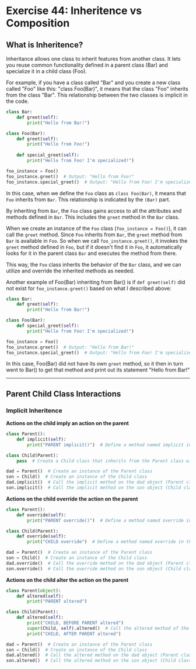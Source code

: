 # Exercise 44: Inheritence vs Composition

## What is Inheritence?

Inheritance allows one class to inherit features from another class. It lets you reuse common functionality defined in a parent class (Bar) and specialize it in a child class (Foo).

For example, if you have a class called "Bar" and you create a new class called "Foo" like this: "class Foo(Bar)", it means that the class "Foo" inherits from the class "Bar". This relationship between the two classes is implicit in the code.

```python
class Bar:
    def greet(self):
        print("Hello from Bar!")

class Foo(Bar):
    def greet(self):
        print("Hello from Foo!")
  
    def special_greet(self):
        print("Hello from Foo! I'm specialized!")

foo_instance = Foo()
foo_instance.greet()  # Output: "Hello from Foo!"
foo_instance.special_greet()  # Output: "Hello from Foo! I'm specialized!"
```

In this case, when we define the `Foo` class as `class Foo(Bar)`, it means that `Foo` inherits from `Bar`. This relationship is indicated by the `(Bar)` part.

By inheriting from `Bar`, the `Foo` class gains access to all the attributes and methods defined in `Bar`. This includes the `greet` method in the `Bar` class.

When we create an instance of the `Foo` class (`foo_instance = Foo()`), it can call the `greet` method. Since `Foo` inherits from `Bar`, the `greet` method from `Bar` is available in `Foo`. So when we call `foo_instance.greet()`, it invokes the `greet` method defined in `Foo`, but if it doesn't find it in `Foo`, it automatically looks for it in the parent class `Bar` and executes the method from there.

This way, the `Foo` class inherits the behavior of the `Bar` class, and we can utilize and override the inherited methods as needed.

Another example of Foo(Bar) inheriting from Bar() is if `def greet(self)` did not exist for `foo_instance.greet()` based on what I described above:

```python
class Bar:
    def greet(self):
        print("Hello from Bar!")

class Foo(Bar):
    def special_greet(self):
        print("Hello from Foo! I'm specialized!")

foo_instance = Foo()
foo_instance.greet()  # Output: "Hello from Bar!"
foo_instance.special_greet()  # Output: "Hello from Foo! I'm specialized!"
```

In this case, Foo(Bar) did not have its own `greet` method, so it then in turn went to Bar() to get that method and print out its statement "Hello from Bar!"

---

## Parent Child Class Interactions

### Implicit Inheritence

**Actions on the child imply an action on the parent**

```python
class Parent():
    def implicit(self):
        print("PARENT implicit()")  # Define a method named implicit in the Parent class

class Child(Parent):
    pass  # Create a Child class that inherits from the Parent class without adding any additional methods

dad = Parent()  # Create an instance of the Parent class
son = Child()  # Create an instance of the Child class
dad.implicit()  # Call the implicit method on the dad object (Parent class)
son.implicit()  # Call the implicit method on the son object (Child class)
```

**Actions on the child override the action on the parent**

```python
class Parent():
    def override(self):
        print("PARENT override()")  # Define a method named override in the Parent class

class Child(Parent):
    def override(self):
        print("CHILD override")  # Define a method named override in the Child class

dad = Parent()  # Create an instance of the Parent class
son = Child()  # Create an instance of the Child class
dad.override()  # Call the override method on the dad object (Parent class)
son.override()  # Call the override method on the son object (Child class)
```

**Actions on the child alter the action on the parent**

```python
class Parent(object):
    def altered(self):
        print("PARENT altered")

class Child(Parent):
    def altered(self):
        print("CHILD, BEFORE PARENT altered")
        super(Child, self).altered()  # Call the altered method of the Parent class
        print("CHILD, AFTER PARENT altered")

dad = Parent()  # Create an instance of the Parent class
son = Child()  # Create an instance of the Child class
dad.altered()  # Call the altered method on the dad object (Parent class)
son.altered()  # Call the altered method on the son object (Child class)
```
 